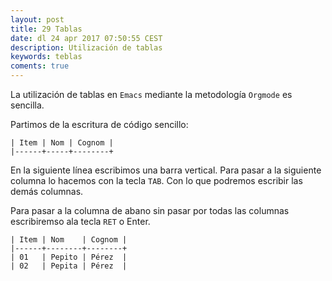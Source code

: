 ```yaml
---
layout: post
title: 29 Tablas
date: dl 24 apr 2017 07:50:55 CEST 
description: Utilización de tablas 
keywords: teblas
coments: true
---
```


La utilización de tablas en `Emacs` mediante la metodología `Orgmode` es sencilla.

Partimos de la escritura de código sencillo:

```emacs
| Item | Nom | Cognom |
|------+-----+--------+
```

En la siguiente línea escribimos una barra vertical. Para pasar a la siguiente columna lo hacemos con la tecla `TAB`. Con lo que podremos escribir las demás columnas.

Para pasar a la columna de abano sin pasar por todas las columnas escribiremso ala tecla `RET` o Enter.


```emacs
| Item | Nom    | Cognom |
|------+--------+--------+
| 01   | Pepito | Pérez  |
| 02   | Pepita | Pérez  |
```
